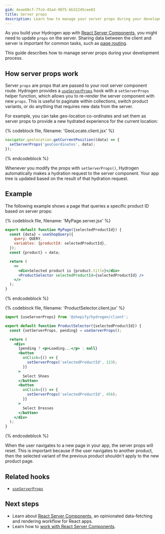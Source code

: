 ```yaml
---
gid: 4eae60cf-7fcb-45a4-9875-bb32245cee83
title: Server props
description: Learn how to manage your server props during your development process.
---
```


As you build your Hydrogen app with [React Server Components](https://shopify.dev/custom-storefronts/hydrogen/framework/react-server-components), you might need to update `props` on the server. Sharing data between the client and server is important for common tasks, such as [page routing](https://shopify.dev/custom-storefronts/hydrogen/framework/routes).

This guide describes how to manage server props during your development process.

## How server props work

Server `props` are props that are passed to your root server component route. Hydrogen provides a [`useServerProps`](https://shopify.dev/api/hydrogen/hooks/global/useserverprops) hook with a `setServerProps` helper function, which allows you to re-render the server component with new `props`. This is useful to paginate within collections, switch product variants, or do anything that requires new data from the server.

For example, you can take geo-location co-ordinates and set them as server props to provide a new hydrated experience for the current location:

{% codeblock file, filename: 'GeoLocate.client.jsx' %}

```js
navigator.geolocation.getCurrentPosition((data) => {
  setServerProps('geoCoordinates', data);
});
```

{% endcodeblock %}

Whenever you modify the props with `setServerProps()`, Hydrogen automatically makes a hydration request to the server component. Your app tree is updated based on the result of that hydration request.

## Example

The following example shows a page that queries a specific product ID based on server props:

{% codeblock file, filename: 'MyPage.server.jsx' %}

```jsx
export default function MyPage({selectedProductId}) {
  const {data} = useShopQuery({
    query: QUERY,
    variables: {productId: selectedProductId},
  });
  const {product} = data;

  return (
    <>
      <div>Selected product is {product.title}</div>
      <ProductSelector selectedProductId={selectedProductId} />
    </>
  );
}
```

{% endcodeblock %}

{% codeblock file, filename: 'ProductSelector.client.jsx' %}

```jsx
import {useServerProps} from '@shopify/hydrogen/client';

export default function ProductSelector({selectedProductId}) {
  const {setServerProps, pending} = useServerProps();

  return (
    <div>
      {pending ? <p>Loading...</p> : null}
      <button
        onClick={() => {
          setServerProps('selectedProductId', 123);
        }}
      >
        Select Shoes
      </button>
      <button
        onClick={() => {
          setServerProps('selectedProductId', 456);
        }}
      >
        Select Dresses
      </button>
    </div>
  );
}
```

{% endcodeblock %}

When the user navigates to a new page in your app, the server props will reset. This is important because if the user navigates to another product, then the selected variant of the previous product shouldn't apply to the new product page.

## Related hooks

- [`useServerProps`](https://shopify.dev/api/hydrogen/hooks/global/useserverprops)

## Next steps

- Learn about [React Server Components](https://shopify.dev/custom-storefronts/hydrogen/framework/react-server-components), an opinionated data-fetching and rendering workflow for React apps.
- Learn how to [work with React Server Components](https://shopify.dev/custom-storefronts/hydrogen/framework/work-with-rsc).
